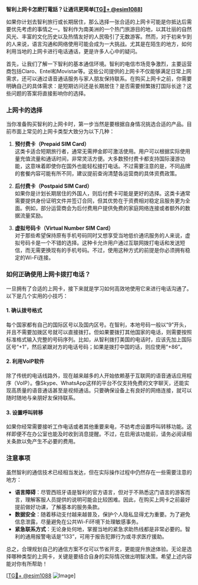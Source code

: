 **智利上网卡怎麽打電話？让通讯更简单[[TG💪+ @esim1088](https://t.me/s/esim1088)]**

如果你计划去智利旅行或长期居住，那么选择一张合适的上网卡可能是你抵达后需要优先考虑的事情之一。智利作为南美洲的一个热门旅游目的地，以其壮丽的自然风光、丰富的文化历史以及热情友好的人民吸引了无数游客。然而，对于初来乍到的人来说，语言沟通和网络使用可能会成为一大挑战。尤其是在陌生的地方，如何利用当地的上网卡进行电话通话，更是许多人心中的疑问。

首先，让我们了解一下智利的基本通信环境。智利的电信市场竞争激烈，主要运营商包括Claro、Entel和Movistar等。这些公司提供的上网卡不仅能够满足日常上网需求，还可以通过语音通话服务与家人朋友保持联系。在购买上网卡之前，你需要明确自己的具体需求：是短期访问还是长期居住？是否需要频繁拨打国际长途？这些问题的答案将直接影响你的选择。

### 上网卡的选择

当你准备购买智利的上网卡时，第一步当然是要根据自身情况挑选合适的产品。目前市面上常见的上网卡类型大致分为以下几种：

1. **预付费卡（Prepaid SIM Card）**  
   这类卡适合短期旅行者，通常无需押金即可激活使用。用户可以根据实际使用量充值流量和通话时间，非常灵活方便。大多数预付费卡都支持国际漫游功能，这意味着即使你在国外也能轻松接打电话。不过需要注意的是，不同品牌的套餐内容可能有所不同，建议提前查询清楚各运营商的具体资费政策。

2. **后付费卡（Postpaid SIM Card）**  
   如果你是计划长期居住的外国人，则后付费卡可能是更好的选择。这类卡通常需要提供身份证明文件并签订合同，但其优势在于资费相对稳定且服务更为全面。例如，部分运营商会为后付费用户提供免费的家庭网络连接或者额外的数据流量奖励。

3. **虚拟号码卡（Virtual Number SIM Card）**  
   对于那些希望保持原有手机号码同时又想享受当地低价通讯服务的人来说，虚拟号码卡是一个不错的选择。这种卡允许用户通过互联网拨打电话和发送短信，而无需更换现有的手机号码。不过，使用这种方式的前提是你必须拥有稳定的Wi-Fi连接。

### 如何正确使用上网卡拨打电话？

一旦拥有了合适的上网卡，接下来就是学习如何高效地使用它来进行电话沟通了。以下是几个实用的小技巧：

#### 1. 确认拨号格式
每个国家都有自己的国际区号以及国内区号。在智利，本地号码一般以“9”开头，并且不需要加拨区号就可以直接拨打。但如果要拨打其他国家的电话，则需要按照标准格式输入完整的号码序列。比如，从智利拨打美国的电话时，应该先加上国际区号“+1”，然后紧跟对方的电话号码；如果是拨打中国的话，则应使用“+86”。

#### 2. 利用VoIP软件
除了传统的电话线路外，现在越来越多的人开始依赖基于互联网的语音通话应用程序（VoIP）。像Skype、WhatsApp这样的平台不仅支持免费的文字聊天，还能实现高质量的语音通话甚至是视频通话。只要确保设备上有良好的网络连接，就可以随时随地与亲朋好友保持联系。

#### 3. 设置呼叫转移
如果你经常需要接听工作电话或者其他重要来电，不妨考虑设置呼叫转移功能。这样即便不在办公室也能及时收到消息提醒。不过，在启用该功能前，请务必阅读相关条款以免产生不必要的费用。

### 注意事项

虽然智利的通信技术已经相当发达，但在实际操作过程中仍然存在一些需要注意的地方：

- **语言障碍**：尽管西班牙语是智利的官方语言，但对于不熟悉这门语言的游客而言，理解客服人员提供的说明可能会比较困难。因此，在购买上网卡之前最好提前做好功课，了解基本的服务条款。
- **数据安全**：随着移动支付越来越普及，保护个人隐私显得尤为重要。为了避免信息泄露，尽量避免在公共Wi-Fi环境下处理敏感事务。
- **紧急联系方式**：无论身处何地，掌握当地的紧急求助热线都是非常必要的。智利的通用报警电话是“133”，可用于报告犯罪行为或寻求医疗援助。

总之，合理规划自己的通信方案不仅可以节省开支，更能提升旅途体验。无论是选择哪种类型的上网卡，关键是要结合自身的实际情况做出明智决策。希望上述内容能对你有所帮助！

[[TG💪+ @esim1088](https://t.me/s/esim1088) ![Image](https://i.postimg.cc/4NQfJmqS/Snipaste-2025-05-13-00-14-12.png)]